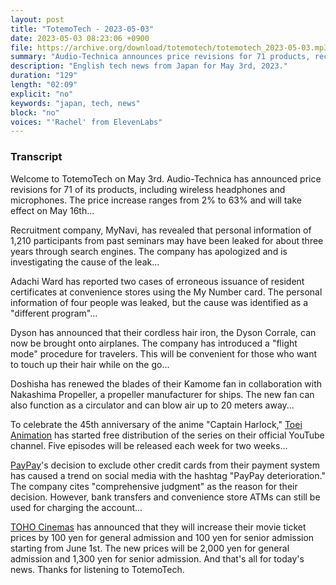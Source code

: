 ```yaml
---
layout: post
title: "TotemoTech - 2023-05-03"
date: 2023-05-03 08:23:06 +0900
file: https://archive.org/download/totemotech/totemotech_2023-05-03.mp3
summary: "Audio-Technica announces price revisions for 71 products, recruitment company Mynavi investigates a data leak, Dyson updates its cordless hair iron for airplane travel, & more…"
description: "English tech news from Japan for May 3rd, 2023."
duration: "129"
length: "02:09"
explicit: "no"
keywords: "japan, tech, news"
block: "no"
voices: "'Rachel' from ElevenLabs"
---
```


### Transcript

Welcome to TotemoTech on May 3rd. Audio-Technica has announced price revisions for 71 of its products, including wireless headphones and microphones. The price increase ranges from 2% to 63% and will take effect on May 16th...

Recruitment company, MyNavi, has revealed that personal information of 1,210 participants from past seminars may have been leaked for about three years through search engines. The company has apologized and is investigating the cause of the leak...

Adachi Ward has reported two cases of erroneous issuance of resident certificates at convenience stores using the My Number card. The personal information of four people was leaked, but the cause was identified as a "different program"...

Dyson has announced that their cordless hair iron, the Dyson Corrale, can now be brought onto airplanes. The company has introduced a "flight mode" procedure for travelers. This will be convenient for those who want to touch up their hair while on the go...

Doshisha has renewed the blades of their Kamome fan in collaboration with Nakashima Propeller, a propeller manufacturer for ships. The new fan can also function as a circulator and can blow air up to 20 meters away...

To celebrate the 45th anniversary of the anime "Captain Harlock," [Toei Animation](/companies/toei-animation) has started free distribution of the series on their official YouTube channel. Five episodes will be released each week for two weeks...

[PayPay](/companies/paypay)'s decision to exclude other credit cards from their payment system has caused a trend on social media with the hashtag "PayPay deterioration." The company cites "comprehensive judgment" as the reason for their decision. However, bank transfers and convenience store ATMs can still be used for charging the account...

[TOHO Cinemas](/companies/toho-cinemas) has announced that they will increase their movie ticket prices by 100 yen for general admission and 100 yen for senior admission starting from June 1st. The new prices will be 2,000 yen for general admission and 1,300 yen for senior admission. And that's all for today's news. Thanks for listening to TotemoTech.
